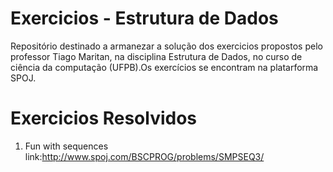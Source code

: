# Exercicios - Estrutura de Dados

Repositório destinado a armanezar a solução dos exercicios propostos pelo professor Tiago Maritan, na disciplina Estrutura de Dados, no curso de ciência da computação (UFPB).Os exercícios se encontram na platarforma SPOJ. 


# Exercicios Resolvidos
1. Fun with sequences
	link:http://www.spoj.com/BSCPROG/problems/SMPSEQ3/
